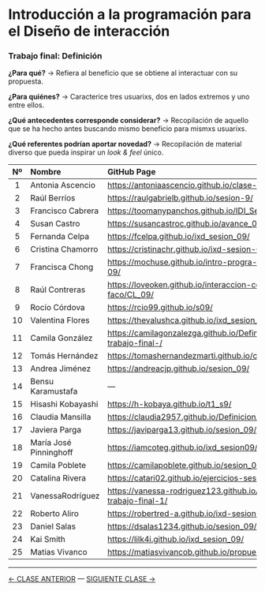 # Introducción a la programación para el Diseño de interacción

### Trabajo final: Definición

**¿Para qué?** → Refiera al beneficio que se obtiene al interactuar con su propuesta.

**¿Para quiénes?** → Caracterice tres usuarixs, dos en lados extremos y uno entre ellos.

**¿Qué antecedentes corresponde considerar?** → Recopilación de aquello que se ha hecho antes buscando mismo beneficio para mismxs usuarixs.

**¿Qué referentes podrían aportar novedad?** → Recopilación de material diverso que pueda inspirar un *look & feel* único.

| Nº  | Nombre         |   GitHub Page                               |   Repo GitHub                        |
|:---:|:---------------|:--------------------------------------------|:-------------------------------------|
| 1 | Antonia Ascencio | https://antoniaascencio.github.io/clase-9-/ | https://github.com/antoniaascencio/clase-9-/ |
| 2 | Raúl Berríos |  https://raulgabrielb.github.io/sesion-9/ | https://github.com/raulgabrielb/sesion-9/ |
| 3 | Francisco Cabrera | https://toomanypanchos.github.io/IDI_Sesion_09/ | https://github.com/toomanypanchos/IDI_Sesion_09/ |
| 4 | Susan Castro | https://susancastroc.github.io/avance_01/ | https://github.com/susancastroc/avance_01/ |
| 5 | Fernanda Celpa | https://fcelpa.github.io/ixd_sesion_09/ | https://github.com/fcelpa/ixd_sesion_09/ |
| 6 | Cristina Chamorro | https://cristinachr.github.io/ixd-sesion-09/ | https://github.com/cristinachr/ixd-sesion-09/ |
| 7 | Francisca Chong | https://mochuse.github.io/intro-progra-dis-int-09/ | https://github.com/mochuse/intro-progra-dis-int-09/ |
| 8 | Raúl Contreras | https://loveoken.github.io/interaccion-con-faco/CL_09/ | https://github.com/LoveOken/interaccion-con-faco/tree/main/CL_09 |
| 9 | Rocío Córdova | https://rcio99.github.io/s09/ | https://github.com/rcio99/s09/ | 
| 10 | Valentina Flores | https://thevalushca.github.io/ixd_sesion_9/ | https://github.com/thevalushca/ixd_sesion_9/ |
| 11 | Camila González | https://camilagonzalezga.github.io/Definicion-trabajo-final-/ | https://github.com/camilagonzalezga/Definicion-trabajo-final-/ |
| 12 | Tomás Hernández | https://tomashernandezmarti.github.io/clase-09/ | https://github.com/tomashernandezmarti/clase-09/ |
| 13 | Andrea Jiménez | https://andreacjp.github.io/sesion_09/ | https://github.com/andreacjp/sesion_09/ |
| 14 | Bensu Karamustafa | — | — |
| 15 | Hisashi Kobayashi | https://h-kobaya.github.io/t1_s9/ | https://github.com/h-kobaya/t1_s9/ |
| 16 | Claudia Mansilla | https://claudia2957.github.io/Definicion/ | https://github.com/claudia2957/Definicion/ |
| 17 | Javiera Parga | https://javiparga13.github.io/sesion_09/ | https://github.com/javiparga13/sesion_09/ |
| 18 | María José Pinninghoff  | https://iamcoteg.github.io/ixd_sesion09/ | https://github.com/iamcoteg/ixd_sesion09/ |
| 19 | Camila Poblete | https://camilapoblete.github.io/sesion_09/ | https://github.com/camilapoblete/sesion_09/ |
| 20 | Catalina Rivera | https://catari02.github.io/ejercicios-sesion-09/ | https://github.com/catari02/ejercicios-sesion-09/ |
| 21 | VanessaRodríguez | https://vanessa-rodriguez123.github.io/Avance-trabajo-final-1/ | https://github.com/vanessa-rodriguez123/Avance-trabajo-final-1/ |
| 22 | Roberto Aliro | https://robertred-a.github.io/ixd-sesion-09/ | https://github.com/robertred-a/ixd-sesion-09/ |
| 23 | Daniel Salas | https://dsalas1234.github.io/sesion_09/ | https://github.com/dsalas1234/sesion_09/ |
| 24 | Kai Smith | https://lilk4i.github.io/ixd_sesion_09/ | https://github.com/lilk4i/ixd_sesion_09/ |
| 25 | Matias Vivanco | https://matiasvivancob.github.io/propuesta/ | https://github.com/matiasvivancob/propuesta/ |

- - - - - - - 

[← CLASE ANTERIOR](https://github.com/profesorfaco/interaccion/tree/main/sesion_08) — [SIGUIENTE CLASE →](https://github.com/profesorfaco/interaccion/tree/main/sesion_10)
